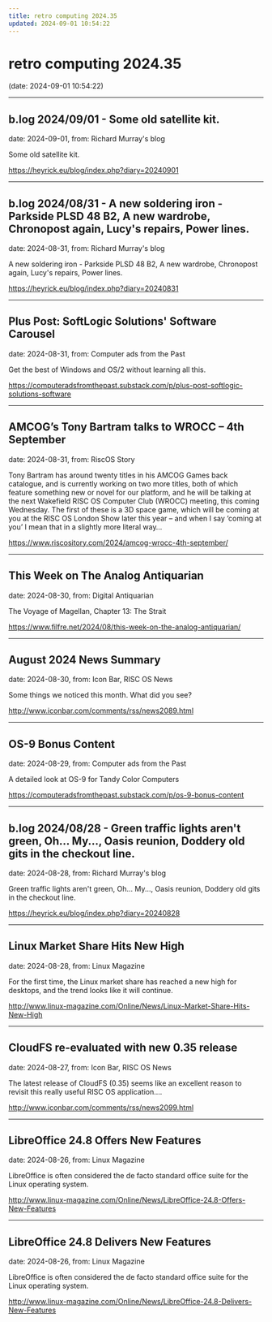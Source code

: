 ```yaml
---
title: retro computing 2024.35
updated: 2024-09-01 10:54:22
---
```


# retro computing 2024.35

(date: 2024-09-01 10:54:22)

---

## b.log 2024/09/01 - Some old satellite kit.

date: 2024-09-01, from: Richard Murray's blog

Some old satellite kit. 

<https://heyrick.eu/blog/index.php?diary=20240901>

---

## b.log 2024/08/31 - A new soldering iron - Parkside PLSD 48 B2, A new wardrobe, Chronopost again, Lucy's repairs, Power lines.

date: 2024-08-31, from: Richard Murray's blog

A new soldering iron - Parkside PLSD 48 B2, A new wardrobe, Chronopost again, Lucy's repairs, Power lines. 

<https://heyrick.eu/blog/index.php?diary=20240831>

---

## Plus Post: SoftLogic Solutions' Software Carousel

date: 2024-08-31, from: Computer ads from the Past

Get the best of Windows and OS/2 without learning all this. 

<https://computeradsfromthepast.substack.com/p/plus-post-softlogic-solutions-software>

---

## AMCOG’s Tony Bartram talks to WROCC – 4th September

date: 2024-08-31, from: RiscOS Story

Tony Bartram has around twenty titles in his AMCOG Games back catalogue, and is currently working on two more titles, both of which feature something new or novel for our platform, and he will be talking at the next Wakefield RISC OS Computer Club (WROCC) meeting, this coming Wednesday. The first of these is a 3D space game, which will be coming at you at the RISC OS London Show later this year &#8211; and when I say &#8216;coming at you&#8217; I mean that in a slightly more literal way&#8230; 

<https://www.riscository.com/2024/amcog-wrocc-4th-september/>

---

## This Week on The Analog Antiquarian

date: 2024-08-30, from: Digital Antiquarian

The Voyage of Magellan, Chapter 13: The Strait 

<https://www.filfre.net/2024/08/this-week-on-the-analog-antiquarian/>

---

## August 2024 News Summary

date: 2024-08-30, from: Icon Bar, RISC OS News

Some things we noticed this month. What did you see? 

<http://www.iconbar.com/comments/rss/news2089.html>

---

## OS-9 Bonus Content

date: 2024-08-29, from: Computer ads from the Past

A detailed look at OS-9 for Tandy Color Computers 

<https://computeradsfromthepast.substack.com/p/os-9-bonus-content>

---

## b.log 2024/08/28 - Green traffic lights aren't green, Oh... My..., Oasis reunion, Doddery old gits in the checkout line.

date: 2024-08-28, from: Richard Murray's blog

Green traffic lights aren't green, Oh... My..., Oasis reunion, Doddery old gits in the checkout line. 

<https://heyrick.eu/blog/index.php?diary=20240828>

---

## Linux Market Share Hits New High

date: 2024-08-28, from: Linux Magazine

<p>For the first time, the Linux market share has reached a new high for desktops, and the trend looks like it will continue.</p> 

<http://www.linux-magazine.com/Online/News/Linux-Market-Share-Hits-New-High>

---

## CloudFS re-evaluated with new 0.35 release

date: 2024-08-27, from: Icon Bar, RISC OS News

The latest release of CloudFS (0.35) seems like an excellent reason to revisit this really useful RISC OS application.... 

<http://www.iconbar.com/comments/rss/news2099.html>

---

## LibreOffice 24.8 Offers New Features

date: 2024-08-26, from: Linux Magazine

<p>LibreOffice is often considered the de facto standard office suite for the Linux operating system.</p> 

<http://www.linux-magazine.com/Online/News/LibreOffice-24.8-Offers-New-Features>

---

## LibreOffice 24.8 Delivers New Features

date: 2024-08-26, from: Linux Magazine

<p>LibreOffice is often considered the de facto standard office suite for the Linux operating system.</p> 

<http://www.linux-magazine.com/Online/News/LibreOffice-24.8-Delivers-New-Features>

